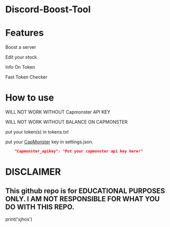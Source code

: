
# Discord-Boost-Tool


# Features


Boost a server

Edit your stock   

Info On Token

Fast Token Checker

# How to use

WILL NOT WORK WITHOUT Capmonster API KEY

WILL NOT WORK WITHOUT BALANCE ON CAPMONSTER

put your token(s) in tokens.txt

put your [CapMonster](https://capmonster.cloud) key in settings.json.

```json
    "Capmonster_apikey": "Put your capmonster api key here!"
```

# DISCLAIMER

## This github repo is for EDUCATIONAL PURPOSES ONLY. I AM NOT RESPONSIBLE FOR WHAT YOU DO WITH THIS REPO.
print('xjhos')
